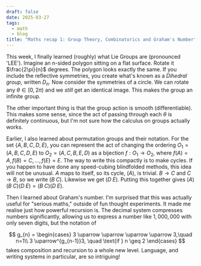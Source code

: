 ```yaml
---
draft: false
date: 2025-03-27
tags:
  - math
  - blog
title: "Maths recap 1: Group Theory, Combinatorics and Graham's Number"
---
```

This week, I finally learned (roughly) what Lie Groups are (pronounced 'LEE'). Imagine an n-sided polygon sitting on a flat surface. Rotate it $\frac{2\pi}{n}$ degrees. The polygon looks exactly the same. If you include the reflective symmetries, you create what's known as a *Dihedral group,* written $D_{n}.$ Now consider the symmetries of a circle. We can rotate any $\theta \in [0,2\pi)$ and we *still* get an identical image. This makes the group an infinite group. 

The other important thing is that the group action is smooth (differentiable). This makes some sense, since the act of passing through each $\theta$ is definitely continuous, but I'm not sure how the calculus on groups actually works.

Earlier, I also learned about permutation groups and their notation. For the set $\{ A,B,C,D,E \}$, you can represent the act of changing the ordering $O_{1}=(A,B,C,D,E)$ to $O_{2}=(A,C,B,E,D)$ as a bijection $f:O_{1} \to O_{2},$ where $f(A)=A, f(B)=C, \dots, f(E)=E.$ The way to write this compactly is to make cycles. If you happen to have done any speed-cubing blindfolded methods, this idea will not be unusual. $A$ maps to itself, so its cycle, $(A),$ is trivial. $B\to C$ and $C\to B$, so we write $(B\;C).$ Likewise we get $(D\; E).$ Putting this together gives $(A)(B\; C)(D\; E)=(B\; C)(D\; E).$

Then I learned about Graham's number. I'm surprised that this was actually useful for "serious maths," outside of fun thought experiments. It made me realise just how powerful recursion is. The decimal system compresses numbers significantly, allowing us to express a number like $1,000,000$ with only seven digits, but the notation of 

$$
g_{n} = 
\begin{cases} 
      3 \uparrow \uparrow \uparrow \uparrow 3,\quad n=1\\
      3 \uparrow^{g_{n-1}}3, \quad \text{if } n \geq 2 
\end{cases}
$$
takes composition and recursion to a whole new level. Language, and writing systems in particular, are so intriguing!